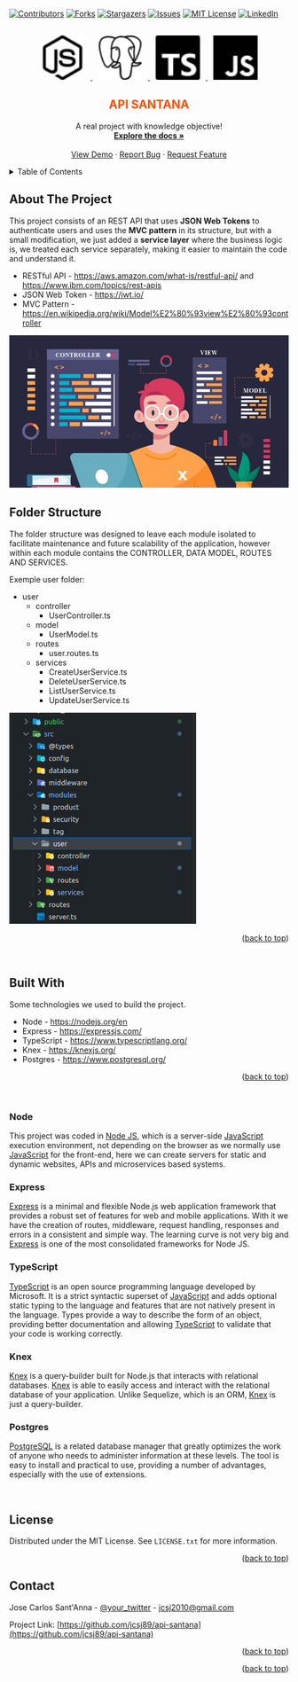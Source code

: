<!-- Improved compatibility of back to top link: See: https://github.com/jcsj89/api-santana/pull/73 -->

<a name="readme-top"></a>

<!--
*** Thanks for checking out the api-santana. If you have a suggestion
*** that would make this better, please fork the repo and create a pull request
*** or simply open an issue with the tag "enhancement".
*** Don't forget to give the project a star!
*** Thanks again! Now go create something AMAZING! :D
-->

<!-- PROJECT SHIELDS -->
<!--
*** I'm using markdown "reference style" links for readability.
*** Reference links are enclosed in brackets [ ] instead of parentheses ( ).
*** See the bottom of this document for the declaration of the reference variables
*** for contributors-url, forks-url, etc. This is an optional, concise syntax you may use.
*** https://www.markdownguide.org/basic-syntax/#reference-style-links
-->

[![Contributors][contributors-shield]][contributors-url]
[![Forks][forks-shield]][forks-url]
[![Stargazers][stars-shield]][stars-url]
[![Issues][issues-shield]][issues-url]
[![MIT License][license-shield]][license-url]
[![LinkedIn][linkedin-shield]][linkedin-url]

<!-- PROJECT LOGO -->
<br />
<div align="center">
  <a href="https://github.com/jcsj89/api-santana">
    <img src="public/images/nodedotjs.svg" alt="Logo" width="80" height="80" style="padding: 0px 10px">
    <img src="public/images/postgresql.svg" alt="Logo" width="80" height="80" style="padding: 0px 10px">
    <img src="public/images/typescript.svg" alt="Logo" width="80" height="80" style="padding: 0px 10px">
    <img src="public/images/javascript.svg" alt="Logo" width="80" height="80" style="padding: 0px 10px">
  </a>

  <h2 align="center" style="color: #FC4F00">API SANTANA</h2>

  <p align="center">
    A real project with knowledge objective!
    <br />
    <a href="https://github.com/jcsj89/api-santana"><strong>Explore the docs »</strong></a>
    <br />
    <br />
    <a href="https://github.com/jcsj89/api-santana">View Demo</a>
    ·
    <a href="https://github.com/jcsj89/api-santana/issues">Report Bug</a>
    ·
    <a href="https://github.com/jcsj89/api-santana/issues">Request Feature</a>
  </p>
</div>

<!-- TABLE OF CONTENTS -->
<details>
  <summary>Table of Contents</summary>
  <ol>
    <li>
      <a href="#about-the-project">About The Project</a>
      <ul>
        <li><a href="#built-with">Built With</a></li>
      </ul>
    </li>
    <li>
      <a href="#getting-started">Getting Started</a>
      <ul>
        <li><a href="#prerequisites">Prerequisites</a></li>
        <li><a href="#installation">Installation</a></li>
      </ul>
    </li>
    <li><a href="#usage">Usage</a></li>
    <li><a href="#roadmap">Roadmap</a></li>
    <li><a href="#contributing">Contributing</a></li>
    <li><a href="#license">License</a></li>
    <li><a href="#contact">Contact</a></li>
    <li><a href="#acknowledgments">Acknowledgments</a></li>
  </ol>
</details>

<!-- ABOUT THE PROJECT -->

## About The Project

This project consists of an REST API that uses **JSON Web Tokens** to authenticate users and uses the **MVC pattern** in its structure, but with a small modification, we just added a **service layer** where the business logic is, we treated each service separately, making it easier to maintain the code and understand it.

- RESTful API - <https://aws.amazon.com/what-is/restful-api/> and <https://www.ibm.com/topics/rest-apis>
- JSON Web Token - <https://jwt.io/>
- MVC Pattern - <https://en.wikipedia.org/wiki/Model%E2%80%93view%E2%80%93controller>

[![MVC Pattern][mvc-arq]](https://devnotes.com)

## Folder Structure

The folder structure was designed to leave each module isolated to facilitate maintenance and future scalability of the application, however within each module contains the CONTROLLER, DATA MODEL, ROUTES AND SERVICES.

Exemple user folder:

- user
  - controller
    - UserController.ts
  - model
    - UserModel.ts
  - routes
    - user.routes.ts
  - services
    - CreateUserService.ts
    - DeleteUserService.ts
    - ListUserService.ts
    - UpdateUserService.ts

[![Product Name Screen Shot][product-screenshot]](https://devnotes.com)

<p align="right">(<a href="#readme-top">back to top</a>)</p>
<br/>

## Built With

Some technologies we used to build the project.

- Node - <https://nodejs.org/en>
- Express - <https://expressjs.com/>
- TypeScript - <https://www.typescriptlang.org/>
- Knex - <https://knexjs.org/>
- Postgres - <https://www.postgresql.org/>

<p align="right">(<a href="#readme-top">back to top</a>)</p>
<br/>

<!-- ABOUT TECHNOLOGIES -->

### Node

This project was coded in [Node JS][node-url], which is a server-side [JavaScript][javascript-url] execution environment, not depending on the browser as we normally use [JavaScript][javascript-url] for the front-end, here we can create servers for static and dynamic websites, APIs and microservices based systems.

### Express

[Express][express-url] is a minimal and flexible Node.js web application framework that provides a robust set of features for web and mobile applications.
With it we have the creation of routes, middleware, request handling, responses and errors in a consistent and simple way. The learning curve is not very big and [Express][express-url] is one of the most consolidated frameworks for Node JS.

### TypeScript

[TypeScript][typescript-url] is an open source programming language developed by Microsoft. It is a strict syntactic superset of [JavaScript][javascript-url] and adds optional static typing to the language and features that are not natively present in the language. Types provide a way to describe the form of an object, providing better documentation and allowing [TypeScript][typescript-url] to validate that your code is working correctly.

### Knex

[Knex][knex-url] is a query-builder built for Node.js that interacts with relational databases. [Knex][knex-url] is able to easily access and interact with the relational database of your application. Unlike Sequelize, which is an ORM, [Knex][knex-url] is just a query-builder.

### Postgres

[PostgreSQL][postgres-url] is a related database manager that greatly optimizes the work of anyone who needs to administer information at these levels. The tool is easy to install and practical to use, providing a number of advantages, especially with the use of extensions.

<br/>

<!-- USAGE EXAMPLES -->

## License

Distributed under the MIT License. See `LICENSE.txt` for more information.

<p align="right">(<a href="#readme-top">back to top</a>)</p>

<!-- CONTACT -->

## Contact

Jose Carlos Sant'Anna - [@your_twitter](https://twitter.com/your_username) - jcsj2010@gmail.com

Project Link: [https://github.com/jcsj89/api-santana](https://github.com/jcsj89/api-santana)

<p align="right">(<a href="#readme-top">back to top</a>)</p>

<!-- ACKNOWLEDGMENTS -->

<p align="right">(<a href="#readme-top">back to top</a>)</p>

<!-- MARKDOWN LINKS & IMAGES -->
<!-- https://www.markdownguide.org/basic-syntax/#reference-style-links -->

[node-js]: https://img.shields.io/badge/node.js-000?style=for-the-badge&logo=nodedotjs&logoColor=339933
[node-url]: https://nodejs.org
[javascript-url]: https://www.ecma-international.org
[express-url]: https://expressjs.com
[knex-url]: https://knexjs.org
[sequelize-url]: https://nodejs.org
[postgres-url]: https://www.postgresql.org
[typescript-url]: https://www.typescriptlang.org
[contributors-shield]: https://img.shields.io/github/contributors/jcsj89/api-santana.svg?style=for-the-badge
[contributors-url]: https://github.com/jcsj89/api-santana/graphs/contributors
[forks-shield]: https://img.shields.io/github/forks/jcsj89/api-santana.svg?style=for-the-badge
[forks-url]: https://github.com/jcsj89/api-santana/network/members
[stars-shield]: https://img.shields.io/github/stars/jcsj89/api-santana.svg?style=for-the-badge
[stars-url]: https://github.com/jcsj89/api-santana/stargazers
[issues-shield]: https://img.shields.io/github/issues/jcsj89/api-santana.svg?style=for-the-badge
[issues-url]: https://github.com/jcsj89/api-santana/issues
[license-shield]: https://img.shields.io/github/license/jcsj89/api-santana.svg?style=for-the-badge
[license-url]: https://github.com/jcsj89/api-santana/blob/master/LICENSE.txt
[linkedin-shield]: https://img.shields.io/badge/-LinkedIn-black.svg?style=for-the-badge&logo=linkedin&colorB=555
[linkedin-url]: https://linkedin.com/in/josecarlossantanna
[product-screenshot]: public/images/screenshot.png
[mvc-arq]: public/images/MVC.jpg
